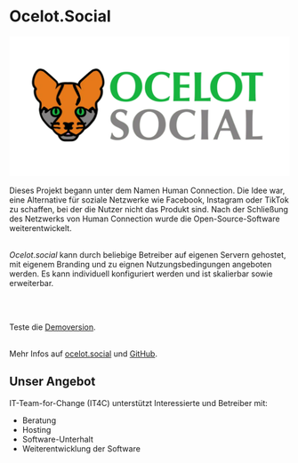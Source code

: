 # Ocelot.Social
![Ocelot.Social](/images/projects/ocelot.png)

Dieses Projekt begann unter dem Namen Human Connection.
Die Idee war, eine Alternative für soziale Netzwerke wie Facebook, Instagram oder TikTok zu schaffen, bei der die Nutzer nicht das Produkt sind.
Nach der Schließung des Netzwerks von Human Connection wurde die Open-Source-Software weiterentwickelt.  
<br/>

*Ocelot.social* kann durch beliebige Betreiber auf eigenen Servern gehostet, mit eigenem Branding und zu eignen Nutzungsbedingungen angeboten werden.
Es kann individuell konfiguriert werden und ist skalierbar sowie erweiterbar.  
<br/>

<CaptionedImage src="/images/projects/ocelot-newsfeed.png" caption="Bild: Ein Newsfeed in Ocelot.social"/>  
<br/>

Teste die [Demoversion](https://ocelot.social/de/get-started/).  
<br/>

Mehr Infos auf [ocelot.social](https://ocelot.social/de/) und [GitHub](https://github.com/Ocelot-Social-Community/Ocelot-Social).

## Unser Angebot

IT-Team-for-Change (IT4C) unterstützt Interessierte und Betreiber mit:

* Beratung
* Hosting
* Software-Unterhalt
* Weiterentwicklung der Software
